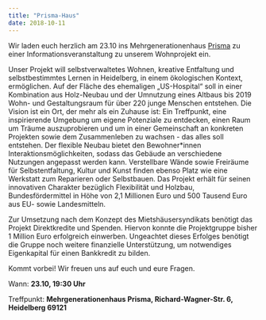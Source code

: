 ```yaml
---
title: "Prisma-Haus"
date: 2018-10-11
---
```

Wir laden euch herzlich am 23.10 ins Mehrgenerationenhaus
[Prisma](http://www.boehmehd.de/oase/wohnprojekt.html) zu einer
Informationsveranstaltung zu unserem Wohnprojekt ein.

Unser Projekt will selbstverwaltetes Wohnen, kreative Entfaltung und
selbstbestimmtes Lernen in Heidelberg, in einem ökologischen Kontext,
ermöglichen. Auf der Fläche des ehemaligen „US-Hospital“ soll in einer
Kombination aus Holz-Neubau und der Umnutzung eines Altbaus bis 2019 Wohn- und
Gestaltungsraum für über 220 junge Menschen entstehen. Die Vision ist ein Ort,
der mehr als ein Zuhause ist: Ein Treffpunkt, eine inspirierende Umgebung um
eigene Potenziale zu entdecken, einen Raum um Träume auszuprobieren und um in
einer Gemeinschaft an konkreten Projekten sowie dem Zusammenleben zu wachsen -
das alles soll entstehen. Der flexible Neubau bietet den Bewohner*innen
Interaktionsmöglichkeiten, sodass das Gebäude an verschiedene Nutzungen
angepasst werden kann. Verstellbare Wände sowie Freiräume für Selbstentfaltung,
Kultur und Kunst finden ebenso Platz wie eine Werkstatt zum Reparieren oder
Selbstbauen. Das Projekt erhält für seinen innovativen Charakter bezüglich
Flexibilität und Holzbau, Bundesfördermittel in Höhe von 2,1 Millionen Euro und
500 Tausend Euro aus EU- sowie Landesmitteln.

Zur Umsetzung nach dem Konzept des Mietshäusersyndikats benötigt das Projekt
Direktkredite und Spenden. Hiervon konnte die Projektgruppe bisher 1 Million
Euro erfolgreich einwerben. Ungeachtet dieses Erfolges benötigt die Gruppe noch
weitere finanzielle Unterstützung, um notwendiges Eigenkapital für einen
Bankkredit zu bilden.

Kommt vorbei! Wir freuen uns auf euch und eure Fragen.

Wann:     __23.10, 19:30 Uhr__

Treffpunkt:  __Mehrgenerationenhaus Prisma, Richard-Wagner-Str. 6, Heidelberg 69121__
